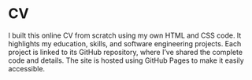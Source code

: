 # CV
I built this online CV from scratch using my own HTML and CSS code. It highlights my education, skills, and software engineering projects. Each project is linked to its GitHub repository, where I’ve shared the complete code and details. The site is hosted using GitHub Pages to make it easily accessible.
